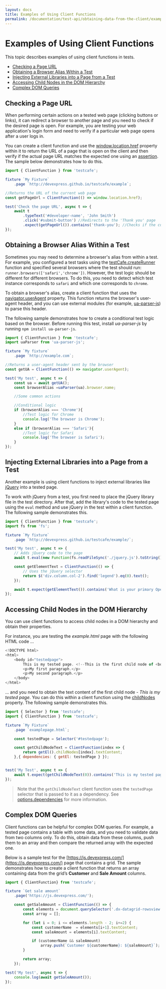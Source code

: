 ```yaml
---
layout: docs
title: Examples of Using Client Functions
permalink: /documentation/test-api/obtaining-data-from-the-client/examples-of-using-client-functions.html
---
```

# Examples of Using Client Functions

This topic describes examples of using client functions in tests.

* [Checking a Page URL](#checking-a-page-url)
* [Obtaining a Browser Alias Within a Test](#obtaining-a-browser-alias-within-a-test)
* [Injecting External Libraries into a Page from a Test](#injecting-external-libraries-into-a-page-from-a-test)
* [Accessing Child Nodes in the DOM Hierarchy](#accessing-child-nodes-in-the-dom-hierarchy)
* [Complex DOM Queries](#complex-dom-queries)

## Checking a Page URL

When performing certain actions on a tested web page (clicking buttons or links), it can redirect a browser to another page and you need to check if the desired page is open. For example, you are testing your web application's login form and need to verify if a particular web page opens after a user logs in.

You can create a client function and use the [window.location.href](https://www.w3schools.com/jsref/prop_loc_href.asp) property within it to return the URL of a page that is open on the client and then verify if the actual page URL matches the expected one using an [assertion](../assertions/README.md). The sample below demonstrates how to do this.

```js
import { ClientFunction } from 'testcafe';

fixture `My Fixture`
    .page `http://devexpress.github.io/testcafe/example`;

//Returns the URL of the current web page
const getPageUrl = ClientFunction(() => window.location.href);

test('Check the page URL', async t => {
    await t
        .typeText('#developer-name', 'John Smith')
        .click('#submit-button') //Redirects to the 'Thank you' page
        .expect(getPageUrl()).contains('thank-you'); //Checks if the current page URL contains the 'thank-you' string
});
```

## Obtaining a Browser Alias Within a Test

Sometimes you may need to determine a browser's alias from within a test. For example, you configured a test tasks using the [testCafe.createRunner](../../using-testcafe/programming-interface/testcafe.md#createrunner) function and specified several browsers where the test should run: `runner.browsers(['safari','chrome'])`. However, the test logic should be different for different browsers. To do this, you need to detect which test instance corresponds to `safari` and which one corresponds to `chrome`.

To obtain a browser's alias, create a client function that uses the [navigator.userAgent](https://www.w3schools.com/jsref/prop_nav_useragent.asp) property. This function returns the browser's user-agent header, and you can use external modules (for example, [ua-parser-js](https://github.com/faisalman/ua-parser-js)) to parse this header.

The following sample demonstrates how to create a conditional test logic based on the browser. Before running this test, install *ua-parser-js* by running `npm install ua-parser-js`.

```js
import { ClientFunction } from 'testcafe';
import uaParser from 'ua-parser-js';

fixture `My fixture`
    .page `http://example.com`;

//Returns a user-agent header sent by the browser
const getUA = ClientFunction(() => navigator.userAgent);

test('My test', async t => {
    const ua = await getUA();
    const browserAlias =uaParser(ua).browser.name;

    //Some common actions

    //Conditional logic
    if (browserAlias === 'Chrome'){
        //Test logic for Chrome
        console.log('The browser is Chrome');
    }
    else if (browserAlias === 'Safari'){
        //Test logic for Safari
        console.log('The browser is Safari');
    }
});
```

## Injecting External Libraries into a Page from a Test

Another example is using client functions to inject external libraries like [jQuery](https://jquery.com/) into a tested page.

To work with jQuery from a test, you first need to place the jQuery library file in the test directory. After that, add the library's code to the tested page using the `eval` method and use jQuery in the test within a client function. The following sample demonstrates this.

```js
import { ClientFunction } from 'testcafe';
import fs from 'fs';

fixture `My fixture`
    .page `http://devexpress.github.io/testcafe/example/`;

test('My test', async t => {
    // Adds jQuery code to the page
    await t.eval(new Function(fs.readFileSync('./jquery.js').toString()));

    const getElementText = ClientFunction(() => {
        // Uses the jQuery selector
        return $('div.column.col-2').find('legend').eq(0).text();
    });

    await t.expect(getElementText()).contains('What is your primary Operating System');
});
```

## Accessing Child Nodes in the DOM Hierarchy

You can use client functions to access child nodes in a DOM hierarchy and obtain their properties.

For instance, you are testing the *example.html* page with the following HTML code ...

```js
<!DOCTYPE html>
<html>
    <body id="testedpage">
        This is my tested page. <!--This is the first child node of <body>-->
        <p>My first paragraph.</p>
        <p>My second paragraph.</p>
    </body>
</html>
```

... and you need to obtain the text content of the first child node - *This is my tested page*. You can do this within a client function using the [childNodes](https://developer.mozilla.org/en-US/docs/Web/API/Node/childNodes) property. The following sample demonstrates this.

```js
import { Selector } from 'testcafe';
import { ClientFunction } from 'testcafe';

fixture `My Fixture`
    .page `examplepage.html`;

    const testedPage = Selector('#testedpage');

    const getChildNodeText = ClientFunction(index => {
        return getEl().childNodes[index].textContent;
    },{ dependencies: { getEl: testedPage } });


test('My Test', async t => {
    await t.expect(getChildNodeText(0)).contains('This is my tested page.');
});
```

> Note that the `getChildNodeText` client function uses the `testedPage` selector that is passed to it as a dependency. See [options.dependencies](../obtaining-data-from-the-client.md#optionsdependencies) for more information.

## Complex DOM Queries

Client functions can be helpful for complex DOM queries. For example, a tested page contains a table with some data, and you need to validate data from two columns only. To do this, obtain data from these columns, push them to an array and then compare the returned array with the expected one.

Below is a sample test for the [https://js.devexpress.com/](https://js.devexpress.com/) page that contains a grid. The sample demonstrates how to create a client function that returns an array containing data from the grid’s **Customer** and **Sale Amount** columns.

```js
import { ClientFunction} from 'testcafe';

fixture `Get sale amount`
    .page('https://js.devexpress.com/');

    const getSaleAmount = ClientFunction(() => {
        const elements = document.querySelector('.dx-datagrid-rowsview').querySelectorAll('td:nth-child(3),td:nth-child(7)');
        const array = [];

        for (let i = 0; i <= elements.length - 2; i+=2) {
            const customerName  = elements[i+1].textContent;
            const saleAmount = elements[i].textContent;

            if (customerName && saleAmount)
                array.push(`Customer ${customerName}: ${saleAmount}`);
        }

        return array;
    });

test('My test', async t => {
    console.log(await getSaleAmount());
});
```